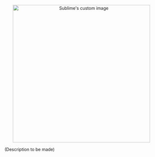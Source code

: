 <p align="center">
  <img src="https://user-images.githubusercontent.com/31454029/105595117-a3865e80-5d93-11eb-9acb-97fdb1892987.png" alt="Sublime's custom image" width=450px/>
</p>

(Description to be made)
